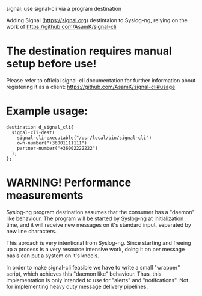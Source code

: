 signal: use signal-cli via a program destination

Adding Signal (https://signal.org) destintaion to Syslog-ng,
relying on the work of https://github.com/AsamK/signal-cli

# The destination requires manual setup before use!
Please refer to official signal-cli documentation for
further information about registering it as a client:
https://github.com/AsamK/signal-cli#usage


# Example usage:

```
destination d_signal_cli{
  signal-cli-dest(
    signal-cli-executable("/usr/local/bin/signal-cli")
    own-number("+36001111111")
    partner-number("+36002222222")
  );
};
```


# WARNING! Performance measurements
Syslog-ng program destination assumes that the consumer has a
"daemon" like behaviour. The program will be started by Syslog-ng
at initialization time, and it will receive new messages on it's
standard input, separated by new line characters.

This aproach is very intentional from Syslog-ng. Since starting
and freeing up a process is a very resource intensive work,
doing it on per message basis can put a system on it's kneels.

In order to make signal-cli feasible we have to write a small
"wrapper" script, which achieves this "daemon like" behaviour.
Thus, this implementation is only intended to use for "alerts"
and "notifcations". Not for implementing heavy duty message
delivery pipelines.

